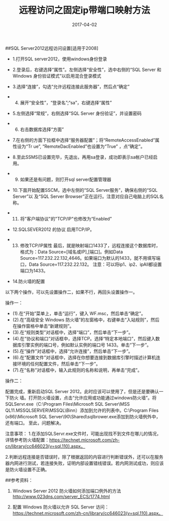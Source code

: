 ﻿---
layout: post
title: "远程访问之固定ip带端口映射方法"
date: 2017-04-02 
description: "远程访问之固定ip带端口映射方法"
tag: 博客 
---   

##SQL Server2012远程访问设置[适用于2008]

- 1.打开SQL server2012，使用windows身份登录
 
- 2.登录后，右键选择“属性”。左侧选择“安全性”，选中右侧的“SQL Server 和 Windows 身份验证模式”以启用混合登录模式
  

- 3.选择“连接”，勾选“允许远程连接此服务器”，然后点“确定”
 
- 4. 展开“安全性”，“登录名”;“sa”，右键选择“属性”
 
- 5.左侧选择“常规”，右侧选择“SQL Server 身份验证”，并设置密码
 
- 6. 右击数据库选择“方面”
 

- 7.在右侧的方面下拉框中选择“服务器配置”；将“RemoteAccessEnabled”属性设为“Tr
ue”,	“RemoteDacEnabled”也设置为“True” ，点“确定”。
 

 


- 8.至此SSMS已设置完毕，先退出，再用sa登录，成功即表示sa帐户已经启用。
 
- 9. 如果还是有问题，则打开sql server配置管理器
 
- 10.下面开始配置SSCM，选中左侧的“SQL Server服务”，确保右侧的“SQL Server”以
及“SQL Server Browser”正在运行。注意对应自己电脑上的SQL名称。
 
- 11. 将"客户端协议"的"TCP/IP"也修改为“Enabled”
 

- 12.SQLSEVER2012 的协议 启用TCP/IP。
 
- 13. 修改TCP/IP属性
最后，就是映射端口1433了，远程连接这个数据库时，格式为：Data Source=[域名或IP],[端口]。例如Data Source=117.232.22.132,4646。如果端口为默认的1433，就不用填写端口，Data Source=117.232.22.132。
注意：可以将ip1、ip2、ipAll都设置端口为1433。
 

 
- 14.防火墙的配置

以下两个操作，可以先设置操作二，如果不行，再回头设置操作一。

操作一：

  - (1).在“开始”菜单上，单击“运行”，键入 WF.msc，然后单击“确定”。
  - (2).在“高级安全 Windows 防火墙”的左窗格中，右键单击“入站规则”，然后在操作窗格中单击“新建规则”。
  - (3).在“规则类型”对话框中，选择“端口”，然后单击“下一步”。
  - (4).在“协议和端口”对话框中，选择TCP。选择“特定本地端口”，然后键入数据库引擎实例的端口号，例如默认实例的端口号 1433。单击“下一步”。
  - (5).在“操作”对话框中，选择“允许连接”，然后单击“下一步”。
  - (6).在“配置文件”对话框中，选择在你想要连接到数据库引擎时描述计算机连接环境的任何配置文件，然后单击“下一步”。
  - (7).在“名称”对话框中，输入此规则的名称和说明，再单击“完成”。

操作二：

配置完成，重新启动SQL Server 2012。此时应该可以使用了，但是还是要确认一下防火
墙。打开防火墙设置，点击“允许应用或功能通过windows防火墙”。将SQLServr.exe（C:\Program Files\Microsoft SQL Server\MSS
QL11.MSSQLSERVER\MSSQL\Binn）添加到允许的列表中。C:\Program Files (x86)\Microsoft SQL Server\90\Shared\sqlbrower.exe添加到防火墙例外中，还有端口。
至此，问题解决。
 
 
注意事项：
1.在添加SQLServr.exe文件时，可能出现找不到文件在哪儿的情况，详情参考防火墙配置：https://technet.microsoft.com/zh-cn/library/cc646023(v=sql.110).aspx。

2.判断远程连接是否错误时，除了根据返回的内容进行判断错误外，还可以在服务器内网进行测试，若连接失败，证明内部设置错线错误。若内网测试成功，则应该是防火墙设置不正确。

##参考资料：

1.	Windows Server 2012 防火墙如何添加端口例外的方法
http://www.023dns.com/server_ECS/1774.html

2.	配置 Windows 防火墙以允许 SQL Server 访问：
https://technet.microsoft.com/zh-cn/library/cc646023(v=sql.110).aspx。
